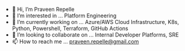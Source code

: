 - 👋 Hi, I’m Praveen Repelle
- 👀 I’m interested in ... Platform Engineering
- 🌱 I’m currently working on ... Azure/AWS Cloud Infrastructure, K8s, Python, Powershell, Terraform, GitHub Actions
- 💞️ I’m looking to collaborate on ... Internal Developer Platforms, SRE
- 📫 How to reach me ... praveen.repelle@gmail.com

<!---
praveenre/praveenre is a ✨ special ✨ repository because its `README.md` (this file) appears on your GitHub profile.
You can click the Preview link to take a look at your changes.
--->
